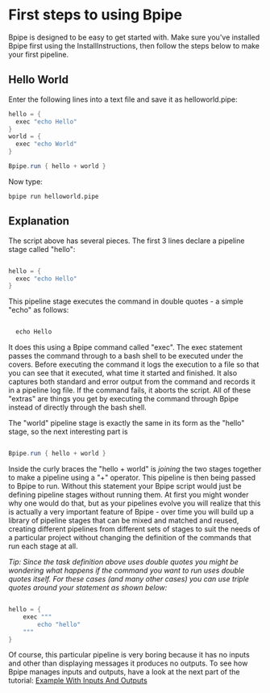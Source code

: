 # First steps to using Bpipe


Bpipe is designed to be easy to get started with.  Make sure you've installed Bpipe first using the InstallInstructions, then follow the steps below to make your first pipeline.

## Hello World

Enter the following lines into a text file and save it as helloworld.pipe:

```groovy 
hello = {
  exec "echo Hello"
}
world = {
  exec "echo World"
}

Bpipe.run { hello + world }

```

Now type:

    bpipe run helloworld.pipe

## Explanation

The script above has several pieces.  The first 3 lines declare a pipeline stage called "hello":

```groovy 

hello = {
  exec "echo Hello"
}
```

This pipeline stage executes the command in double quotes - a simple "echo" as follows:
```groovy 

  echo Hello
```

It does this using a Bpipe command called "exec".  The exec statement passes the command through to a bash shell to be executed under the covers.   Before executing the command it logs the execution to a file so that you can see that it executed, what time it started and finished.  It also captures both standard and error output from the command and records it in a pipeline log file.  If the command fails, it aborts the script.   All of these "extras" are things you get by executing the command through Bpipe instead of directly through the bash shell.

The "world" pipeline stage is exactly the same in its form as the "hello" stage, so the next interesting part is 
```groovy 

Bpipe.run { hello + world }
```

Inside the curly braces the "hello + world" is *joining* the two stages together to make a pipeline using a "+" operator.  This pipeline is then being passed to Bpipe to run.   Without this statement your Bpipe script would just be defining pipeline stages without running them.  At first you might wonder why one would do that, but as your pipelines evolve you will realize that this is actually a very important feature of Bpipe - over time you will build up a library of pipeline stages that can be mixed and matched and reused, creating different pipelines from different sets of stages to suit the needs of a particular project without changing the definition of the commands that run each stage at all.

*Tip:  Since the task definition above uses double quotes you might be wondering what happens if the command you want to run uses double quotes itself.   For these cases (and many other cases) you can use triple quotes around your statement as shown below:*
```groovy 

hello = {
    exec """
        echo "hello" 
    """
}
```

Of course, this particular pipeline is very boring because it has no inputs and other than displaying messages it produces no outputs.  To see how Bpipe manages inputs and outputs, have a look at the next part of the tutorial: [Example With Inputs And Outputs](Tutorials/ExampleWithInputsAndOutputs)
